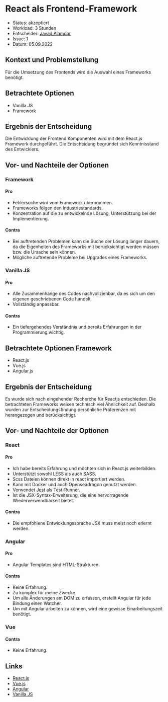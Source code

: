 # React als Frontend-Framework
* Status: akzeptiert
* Workload: 3 Stunden
* Entscheider: [Javad Alamdar](https://github.com/javadalam)
* Issue: [1](https://github.com/mi-classroom/mi-master-wt-beiboot-2022/issues/1)
* Datum: 05.09.2022

## Kontext und Problemstellung

Für die Umsetzung des Frontends wird die Auswahl eines Frameworks benötigt.

## Betrachtete Optionen
 
* Vanilla JS
* Framework

## Ergebnis der Entscheidung

Die Entwicklung der Frontend Komponenten wird mit dem React.js Framework durchgeführt. Die Entscheidung begründet sich Kenntnisstand des Entwicklers.

## Vor- und Nachteile der Optionen
 
### Framework
 
#### Pro

* Fehlersuche wird vom Framework übernommen.
* Frameworks folgen den Industriestandards. 
* Konzentration auf die zu entwickelnde Lösung, Unterstützung bei der Implementierung. 
 
#### Contra

* Bei auftretenden Problemen kann die Suche der Lösung länger dauern, da die Eigenheiten des Frameworks mit berücksichtigt werden müssen bzw. die Ursache sein können.
* Mögliche auftretende Probleme bei Upgrades eines Frameworks. 
 
### Vanilla JS 
 
#### Pro

* Alle Zusammenhänge des Codes nachvollziehbar, da es sich um den eigenen geschriebenen Code handelt. 
* Vollständig anpassbar. 
 
#### Contra

* Ein tiefergehendes Verständnis und bereits Erfahrungen in der Programmierung wichtig. 



## Betrachtete Optionen Framework

* React.js
* Vue.js
* Angular.js

## Ergebnis der Entscheidung

Es wurde sich nach eingehender Recherche für Reactjs entschieden. Die betrachteten Frameworks weisen technisch viel Ähnlichkeit auf. Deshalb wurden zur Entscheidungsfindung persönliche Präferenzen mit herangezogen und berücksichtigt. 

## Vor- und Nachteile der Optionen

### React 

#### Pro 
* Ich habe bereits Erfahrung und möchten sich in React.js weiterbilden.
* Unterstützt sowohl LESS als auch SASS.
* Scss Dateien können direkt in react importiert werden.
* Kann mit Docker und auch Openseadragon genutzt werden.
* Verwendet [Jest](https://jestjs.io/) als Test-Runner.
* Ist die JSX-Syntax-Erweiterung, die eine hervorragende Wiederverwendbarkeit bietet.

#### Contra 
* Die empfohlene Entwicklungssprache JSX muss meist noch erlernt werden.


### Angular

#### Pro 
* Angular Templates sind HTML-Strukturen.

#### Contra 
* Keine Erfahrung. 
* Zu komplex für meine Zwecke.
* Um alle Änderungen am DOM zu erfassen, erstellt Angular für jede Bindung einen Watcher.
* Um mit Angular arbeiten zu können, wird eine gewisse Einarbeitungszeit benötigt.

### Vue

#### Contra 
* Keine Erfahrung. 

## Links

* [React.js](https://reactjs.org/)
* [Vue.js](https://vuejs.org/)
* [Angular](https://angular.io/)
* [Vanilla JS](http://vanilla-js.com/) 